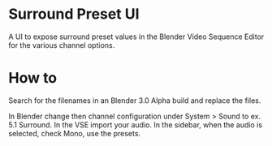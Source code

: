 # Surround Preset UI
A UI to expose surround preset values in the Blender Video Sequence Editor for the various channel options.

# How to
Search for the filenames in an Blender 3.0 Alpha build and replace the files.

In Blender change then channel configuration under System > Sound to ex. 5.1 Surround.
In the VSE import your audio.
In the sidebar, when the audio is selected, check Mono, use the presets.
